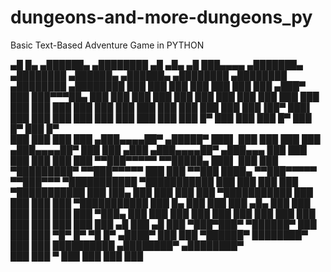 # dungeons-and-more-dungeons_py
Basic Text-Based Adventure Game in PYTHON


 ▄█     █▄   ▄██████▄     ▄████████    ▄█   ▄█▄            ▄█  ███▄▄▄▄                     ▄███████▄    ▄████████  ▄██████▄     ▄██████▄     ▄████████    ▄████████    ▄████████    ▄████████ 
███     ███ ███    ███   ███    ███   ███ ▄███▀           ███  ███▀▀▀██▄                  ███    ███   ███    ███ ███    ███   ███    ███   ███    ███   ███    ███   ███    ███   ███    ███ 
███     ███ ███    ███   ███    ███   ███▐██▀             ███▌ ███   ███                  ███    ███   ███    ███ ███    ███   ███    █▀    ███    ███   ███    █▀    ███    █▀    ███    █▀  
███     ███ ███    ███  ▄███▄▄▄▄██▀  ▄█████▀              ███▌ ███   ███                  ███    ███  ▄███▄▄▄▄██▀ ███    ███  ▄███         ▄███▄▄▄▄██▀  ▄███▄▄▄       ███          ███        
███     ███ ███    ███ ▀▀███▀▀▀▀▀   ▀▀█████▄              ███▌ ███   ███                ▀█████████▀  ▀▀███▀▀▀▀▀   ███    ███ ▀▀███ ████▄  ▀▀███▀▀▀▀▀   ▀▀███▀▀▀     ▀███████████ ▀███████████ 
███     ███ ███    ███ ▀███████████   ███▐██▄             ███  ███   ███                  ███        ▀███████████ ███    ███   ███    ███ ▀███████████   ███    █▄           ███          ███ 
███ ▄█▄ ███ ███    ███   ███    ███   ███ ▀███▄           ███  ███   ███                  ███          ███    ███ ███    ███   ███    ███   ███    ███   ███    ███    ▄█    ███    ▄█    ███ 
 ▀███▀███▀   ▀██████▀    ███    ███   ███   ▀█▀           █▀    ▀█   █▀                  ▄████▀        ███    ███  ▀██████▀    ████████▀    ███    ███   ██████████  ▄████████▀   ▄████████▀  
                         ███    ███   ▀                                                                ███    ███                           ███    ███                                        

<!--Delta Corps Priests 1-->

